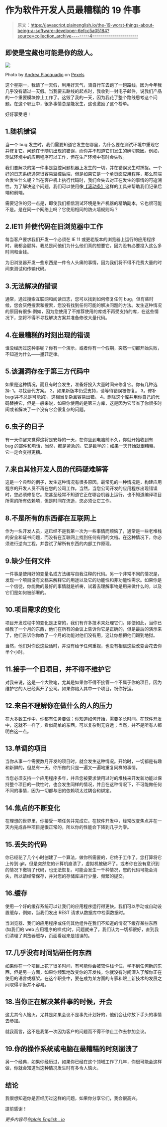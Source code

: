 # 作为软件开发人员最糟糕的 19 件事

> 原文：<https://javascript.plainenglish.io/the-19-worst-things-about-being-a-software-developer-6efcc5a05184?source=collection_archive---------4----------------------->

## 即使是宝藏也可能是你的敌人。

![](img/691a1c454a3183f76642b7ee2c6c0deb.png)

Photo by [Andrea Piacquadio](https://www.pexels.com/es-es/@olly?utm_content=attributionCopyText&utm_medium=referral&utm_source=pexels) on [Pexels](https://www.pexels.com/es-es/foto/mujer-en-camisa-blanca-mostrando-frustracion-3807738/?utm_content=attributionCopyText&utm_medium=referral&utm_source=pexels)

这个星期一，我请了一天假，利用好天气，骑自行车去跑了一趟路线，因为今年我几乎没有请过一天假。当我要去路线的起点时，我收到一封电子邮件，说我们产品的一个重要模块停止工作了。这毁了我的一天，因为我花了整个路线思考这个问题。在这个职业中，很多事情总是能发生，这也激励了这个榜单。

好好享受吧！

## 1.随机错误

当一个 bug 发生时，我们需要知道它发生在哪里，为什么要在测试环境中重现它并修复它。问题在于随机出现的错误，而你并不知道它们发生的确切原因。例如，测试环境中的应用程序可以工作，但在生产环境中有时会失败。

我们要解决的第一件事是监控问题机器上发生的一切，并在错误发生时捕捉。一个好的日志系统通常很容易监控后端，但是如果它是一个[单页面应用程序](https://www.outsystems.com/blog/posts/single-page-application/?utm_source=google&utm_medium=cpc&utm_campaign=Awareness_G_GBL_Search&utm_term=single%20page%20application%20software&utm_content=awareness&gclid=CjwKCAjwhYOFBhBkEiwASF3KGdjiKjvaaPiU4lqY7RIV7M7iZpwaeeisIUaOTdCbaGlk8S4MBovULBoCDvEQAvD_BwE)，那么前端会发生什么呢？当在客户机上执行代码时，我们会失去对正在发生的事情的可追溯性。为了解决这个问题，我们可以使用像[【滚动条】](https://rollbar.com/)这样的工具来帮助我们记录后端和前端。

需要记住的另一点是，即使我们相信测试环境是生产机器的精确副本，它也很可能不是。是在同一个网络上吗？它使用相同的防火墙规则吗？

## 2.IE11 并使代码在旧浏览器中工作

每当客户要求我们开发一个必须在 IE 11 或更老版本的浏览器上运行的应用程序时，我都会颤抖。我总是问他们为什么他们真的想要它，因为没有必要投入这么多时间和金钱。

为旧浏览器开发一些东西是一件令人头痛的事情，因为我们将不得不花费大量的时间来测试和传输代码。

## 3.无法解决的错误

通常，通过搜索互联网和阅读日志，您可以找到如何修复任何 bug，但有些时候，您会厌倦搜索和搜索，您没有找到任何可能的解决问题的方法。发生这种情况的原因有很多:例如，因为您使用了不推荐使用的库或不再受支持的库，在这些情况下，您将不得不寻找解决方案并准备修改大量代码。

## 4.在最糟糕的时刻出现的错误

谁没经历过这种事呢？你有一个演示，或者你有一个假期，突然一切都开始失败，不知道为什么——墨菲定律。

## 5.该漏洞存在于第三方代码中

如果是这种情况，而且有时会发生，准备好投入大量时间来修复它。你有几种选择:
1。寻找替代方案。
2。如果新版本仍受支持，请等待错误被修复。
3。修补 bug(并不总是可能的)，这相当复杂且容易出错。
4。删除这个库并用你自己的代码替换它，但是一般来说，如果你使用的是第三方库，这是因为它节省了你很多时间或者解决了一个没有它会很复杂的问题。

## 6.虫子的日子

有一天你醒来觉得这将是安静的一天，在你坐到电脑前不久，你就开始收到有 bug 的邮件和电话，当然，都是紧急的。它是数学的；如果一天开始就很糟糕，它一定会变得更糟。

## 7.来自其他开发人员的代码疑难解答

这是一个典型的例子，发生这种情况有很多原因。最常见的一种情况是，构建应用程序的开发人员不再在您的公司工作。当然，当您公司开发的应用程序出现错误时，您必须修复它。您甚至经常不知道它正在哪台机器上运行，也不知道编译项目所需的所有依赖项，但是时间在流逝，您必须让它工作。

## 8.不是所有的东西都在互联网上

作为一名开发人员，这已经不是我第一次为一些事情而烦恼了，通常是一些老堆栈的安全和证书问题，而没有在互联网上找到任何有用的文档。在这种情况下，你必须进行逆向工程，并尝试了解所有东西的内部工作原理。

## 9.缺少任何文件

一件事是使用好的变量名或方法编写自我注释的代码。另一个非常不同的情况是，发现一个项目没有文档来解释它的用途以及它的功能性和非功能性需求。如果你是一个信徒，你能做的最好的事情就是祈祷，试着去理解事物是用来做什么的，以及它们是如何被部署的。

## 10.项目需求的变化

项目开发过程中的变化是正常的，我们有许多技术来处理它们。即便如此，当你已经教了一个月的东西，他们在所有的会议上告诉你它是正确的，但是最后的演示来了，他们告诉你你教了一个月的功能对他们没有用，这让你想把他们踢到地狱。

当然，他们对你说这些话时，并没有给予任何重视，也没有相信这些改变会花去你半个小时。

## 11.接手一个旧项目，并不得不维护它

对我来说，这是一个大败笔，尤其是如果你不得不接管一个不属于你的项目，因为维护它的人已经离开了公司。如果你陷入其中一个项目，祝你好运。

## 12.来自不理解你在做什么的人的压力

在大多数工作中，你都有任务要做；你知道如何开始，需要多长时间。在软件开发中，这就不一样了，看似简单的东西，可以复杂到无穷远；当然，并不是所有人都明白这一点。

## 13.单调的项目

当你从事一个需要数月开发的项目时，就会发生这种情况。开始时，一切都是有趣和新鲜的，但总有一天，你所做的只是一遍又一遍地重复同样的事情。

当您必须支持一个应用程序多年，并且您被要求使用过时的堆栈来开发新功能以保持整个项目的一致性时，也会发生同样的情况，并且在这种情况下，不可能做任何不同的事情，因为一切都与旧的依赖项太过耦合和绑定。

## 14.焦点的不断变化

在理想的世界里，你接受一项任务并完成它。在软件开发中，经常改变焦点并在一天内完成各种项目是很正常的，所以你的性能会下降到几乎为零。

## 15.丢失的代码

你已经花了几个小时创建了一个算法，做你所需要的，它终于工作了。您打算将它上传到 git，但是突然您的计算机崩溃了，虚拟机被破坏了。或者你在没有意识到的情况下撤销了代码，也无法恢复。可能会发生一千种情况，您的代码可能会消失，所以请经常保存，并对您的存储库进行少量、频繁的提交。

## 16.缓存

使用一个好的缓存系统可以让我们的应用程序运行得更快。我们可以手动或自动设置缓存，例如，当我们发出 REST 请求从数据库中检索数据时。

当浏览器、我们的应用程序或任何其他组件在我们不知道的情况下缓存某些东西(如我们的 web 应用程序的样式)时，问题就来了，我们认为一切都很好，直到我们清理了浏览器缓存，页面看起来是错误的。

## 17.几乎没有时间钻研任何东西

如果你在一个项目上花了很多时间，有可能你会被软件栈卡住，学不到任何新的东西，但是另一方面，如果你频繁地改变你的开发栈，你就没有时间深入了解你正在使用的语言或框架。在这个职业中，要在成为某方面的专家和跟上新技术的发展之间取得平衡并不容易。

## 18.当你正在解决某件事的时候，开会

这尤其令人恼火，尤其是如果会议不是事先计划好的，他们会让你放下手头的事情去参加。

就我而言，这不是我第一次因为客户的问题而不得不停止工作去参加会议。

## 19.你的操作系统或电脑在最糟糕的时刻崩溃了

另一个经典，如果你经历过，如果你已经在这个领域工作了几年，你很可能会这样做，你就会知道当这种情况发生时有多令人恼火。

## 结论

我很想知道你是否经历过这样的问题，如果你分享它们，我会很高兴。

提前感谢！

*更多内容尽在*[*plain English . io*](http://plainenglish.io/)